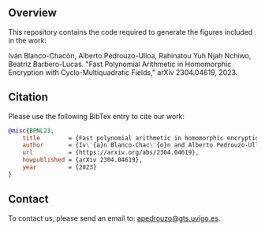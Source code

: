 ## Overview

This repository contains the code required to generate the figures included in the work:

Iván Blanco-Chacón, Alberto Pedrouzo-Ulloa, Rahinatou Yuh Njah Nchiwo, Beatriz Barbero-Lucas. "Fast Polynomial Arithmetic in Homomorphic Encryption with Cyclo-Multiquadratic Fields," arXiv 2304.04619, 2023.

## Citation

Please use the following BibTex entry to cite our work:

```bib
@misc{BPNL23,
    title        = {Fast polynomial arithmetic in homomorphic encryption with cyclo-multiquadratic fields},
    author       = {Iv\'{a}n Blanco-Chac\'{o}n and Alberto Pedrouzo-Ulloa and Rahinatou Yuh Njah Nchiwo and Beatriz Barbero-Lucas},
    url          = {https://arxiv.org/abs/2304.04619},
    howpublished = {arXiv 2304.04619},
    year         = {2023}
}
```

## Contact

To contact us, please send an email to: [apedrouzo@gts.uvigo.es](mailto:apedrouzo@gts.uvigo.es).
